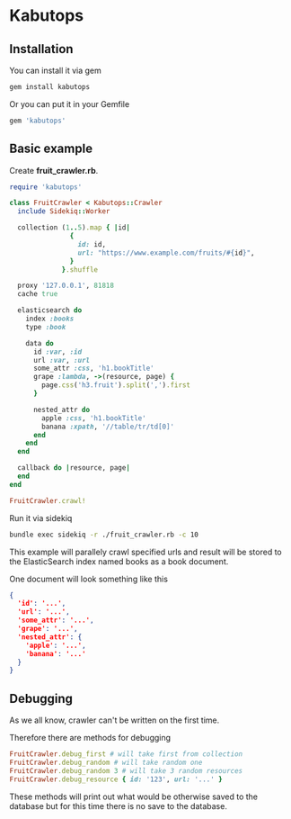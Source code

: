 Kabutops
========

Installation
------------

You can install it via gem

```bash
gem install kabutops
```

Or you can put it in your Gemfile

```ruby
gem 'kabutops'
```

Basic example
-------------

Create **fruit_crawler.rb**.

```ruby
require 'kabutops'

class FruitCrawler < Kabutops::Crawler
  include Sidekiq::Worker

  collection (1..5).map { |id|
               {
                 id: id,
                 url: "https://www.example.com/fruits/#{id}",
               }
             }.shuffle

  proxy '127.0.0.1', 81818
  cache true

  elasticsearch do
    index :books
    type :book

    data do
      id :var, :id
      url :var, :url
      some_attr :css, 'h1.bookTitle'
      grape :lambda, ->(resource, page) {
        page.css('h3.fruit').split(',').first 
      }

      nested_attr do
        apple :css, 'h1.bookTitle'
        banana :xpath, '//table/tr/td[0]'
      end
    end
  end

  callback do |resource, page|
  end
end

FruitCrawler.crawl!
```

Run it via sidekiq

```bash
bundle exec sidekiq -r ./fruit_crawler.rb -c 10
```

This example will parallely crawl specified urls and result will be
stored to the ElasticSearch index named books as a book document.

One document will look something like this

```json
{
  'id': '...',
  'url': '...',
  'some_attr': '...',
  'grape': '...',
  'nested_attr': {
    'apple': '...',
    'banana': '...'
  }
}
```

Debugging
---------

As we all know, crawler can't be written on the first time.

Therefore there are methods for debugging

```ruby
FruitCrawler.debug_first # will take first from collection
FruitCrawler.debug_random # will take random one
FruitCrawler.debug_random 3 # will take 3 random resources
FruitCrawler.debug_resource { id: '123', url: '...' }
```

These methods will print out what would be otherwise saved to the
database but for this time there is no save to the database.

